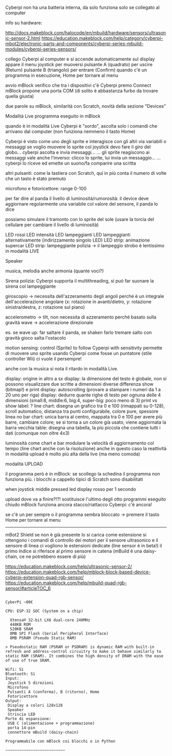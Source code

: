 

Cyberpi non ha una batteria interna, da solo funziona solo se collegato al computer


info su hardware:

http://docs.makeblock.com/halocode/en/mbuild/hardware/sensors/ultrasonic-sensor-2.html
https://education.makeblock.com/help/category/cyberpi-mbot2/electronic-parts-and-components/cyberpi-series-mbuild-modules/cyberpi-series-sensors/


collego Cyberpi al computer e si accende automaticamente
sul display appare il menu
  joystick per muoversi
  pulsante A (quadrato) per uscire (Return)
  pulsante B (triangolo) per entrare (Confirm)
  quando c'è un programma in esecuzione, Home per tornare al menu

avvio mBlock
verifico che tra i dispositivi c'è Cyberpi
premo Connect
mBlock propone una porta COM (di solito è abbastanza furbo da trovare quella giusta)


due parole su mBlock, similarità con Scratch, novità della sezione "Devices"


Modalità Live
programma eseguito in mBlock


quando è in modalità Live Cyberpi è "sordo", ascolta solo i comandi che arrivano dal computer (non funziona nemmeno il tasto Home)


Cyberpi è visto come uno degli sprite e interagisce con gli altri via variabili o messaggi
se voglio muovere lo sprite col joystick devo fare il giro del globo...
cyberpi ascolta e invia messaggi...
... gli sprite reagiscono ai messaggi
vale anche l'inverso: clicco lo sprite, lui invia un messaggio...
... cyberpi lo riceve ed emette un suono/fa comparire una scritta


altri pulsanti: come la tastiera con Scratch, qui in più conta il numero di volte che un tasto è stato premuto






microfono e fotoricettore: range 0-100

per far dire al panda il livello di luminosità/rumorosità: il device deve aggiornare regolarmente una variabile col valore del sensore, il panda lo dice



possiamo simulare il tramonto con lo sprite del sole (usare la torcia del cellulare per cambiare il livello di luminosità)







LED rossi
LED intensità
LED lampeggianti
LED lampeggianti alternativamente (indirizzamento singolo LED)
LED strip: animazione supercar
LED strip: lampeggiante polizia -> il lampeggio strobo è lentissimo in modalità LIVE

Speaker

musica, melodia
anche armonia (quante voci?)

Sirena polizia: Cyberpi supporta il multithreading, si può far suonare la sirena col lampeggiante



giroscopio -> necessita dell'azzeramento degli angoli perché è un integrale dell'accelerazione angolare
(x: rotazione in avanti/dietro, y: rotazione sinistra/destra, z: rotazione sul piano)

accelerometro -> tilt, non necessita di azzeramento perché basato sulla gravità
wave -> accelerazione direzionale

es. se wave up: far saltare il panda, se shaken farlo tremare
salto con gravità
gioco salta l'ostacolo

motion sensing: control (Sprite) to follow Cyperpi with sensitivity
permette di muovere uno sprite usando Cyberpi come fosse un puntatore (stile controller Wii)
ci vuole il persempre!




anche con la musica si nota il ritardo in modalità Live.

display: origine in altro a sx
display: la dimensione del testo è globale, non si possono visualizzare due scritte a dimensioni diverse
differenza show (bitmap!) e print
display: autoscrolling (provare a stampare i numeri da 1 a 20 uno per riga)
display: dedurre quante righe di testo per ognuna delle 4 dimensioni (small:8, middle:6, big:4, super-big: poco meno di 3)
print vs show label: ?
line chart: disegna un grafico tra 0 e 100 (rimappati su 0-128), scroll automatico, distanza tra punti configurabile, colore pure, spessore linea no
bar chart: unica barra al centro, mappata tra 0 e 100
per avere più barre, cambiare colore; se si torna a un colore già usato, viene aggiornata la barra vecchia
table: disegna una tabella, la più piccola che contiene tutti i dati (comunque non oltre 4x3)

luminosità come chart e bar
modulare la velocità di aggiornamento col tempo (line chart anche con la risoluzione)
anche in questo caso la reattività in modalità upload è molto più alta della live (ma meno comoda)



modalità UPLOAD

il programma però è in mBlock: se scollego la schedina il programma non funziona più.
i blocchi a cappello tipici di Scratch sono disabilitati

when joystick middle pressed
  led display rosso per 1 secondo

upload
dove va a finire?!?! sostituisce l'ultimo degli otto programmi eseguito
chiudo mBlock
funziona ancora
stacco/riattacco Cyberpi: c'è ancora!

se c'è un per sempre o il programma sembra bloccato -> premere il tasto Home per tornare al menu

--------------------------

mBot2 Shield se non è già presente lo si carica come estensione
si ottengono i comandi di controllo dei motori
per il sensore ultrasonico e il sensore di linea ci vogliono le estensioni dedicate (line sensor è in beta!)
il primo indice si riferisce al primo sensore in catena (mBuild è una daisy-chain, ce ne potrebbero essere di più)

https://education.makeblock.com/help/ultrasonic-sensor-2/
https://education.makeblock.com/help/mblock-block-based-device-cyberpi-extension-quad-rgb-sensor/
https://education.makeblock.com/help/mbuild-quad-rgb-sensor/#articleTOC_6






~~~~~~~~~~~~~~~~~~~~~~~~~~~~~

CyberPi ~80€

CPU: ESP-32 SOC (System on a chip)

  Xtensa® 32-bit LX6 dual-core 240MHz
  448KB ROM
  520KB SRAM
  8MB SPI Flash (Serial Peripheral Interface)
  8MB PSRAM (Pseudo Static RAM)

> Pseudostatic RAM (PSRAM or PSDRAM) is dynamic RAM with built-in refresh and address-control circuitry to make it behave similarly to static RAM (SRAM). It combines the high density of DRAM with the ease of use of true SRAM.

Wifi: Sì
Bluetooth: Sì
Input:
 Joystick 5 direzioni
 Microfono
 Pulsanti A (conferma), B (ritorno), Home
 Fotoricettore
Output:
 Display a colori 128x128
 Speaker
 Striscia LED
Porte di espansione:
 USB C (alimentazione + programmazione)
 porta 14-pin
 connettore mBuild (daisy-chain)

Programmabile con mBlock coi blocchi o in Python

~~~~~~~~~~~~~~~~~~~~~~~~~~


